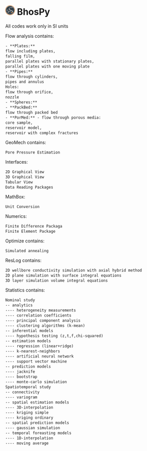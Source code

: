 # <a href=""><img alt="NumPy" src="/interfaces/webpage/static/img/myLogo.png" height="30"></a> BhosPy

All codes work only in SI units

Flow analysis contains:

    - **Plates:**
    flow including plates,
    falling film,
    parallel plates with stationary plates,
    parallel plates with one moving plate
    - **Pipes:**
    flow through cylinders,
    pipes and annulus
    Holes:
    flow through orifice,
    nozzle
    - **Spheres:**
    - **PackBed:**
    flow through packed bed
    - **PorMed:** - flow through porous media:
    core sample,
    reservoir model,
    reservoir with complex fractures

GeoMech contains:

    Pore Pressure Estimation

Interfaces:

    2D Graphical View
    3D Graphical View
    Tabular View
    Data Reading Packages

MathBox:

    Unit Conversion

Numerics:

    Finite Difference Packaga
    Finite Element Package

Optimize contains:

    Simulated annealing

ResLog contains:
    
    2D wellbore conductivity simulation with axial hybrid method
    2D plane simulation with surface integral equations
    3D layer simulation volume integral equations

Statistics contains:

    Nominal study
    -- analytics
    ---- heterogeneity measurements
    ---- correlation coefficients
    ---- principal component analysis
    ---- clustering algorithms (k-mean)
    -- inferential models
    ---- hypothesis testing (z,t,f,chi-squared)
    -- estimation models
    ---- regression (linear+ridge)
    ---- k-nearest-neighbors
    ---- artificial neural network
    ---- support vector machine
    -- prediction models
    ---- jacknife
    ---- bootstrap
    ---- monte-carlo simulation
    Spatiotemporal study
    -- connectivity
    ---- variogram
    -- spatial estimation models
    ---- 3D-interpolation
    ---- kriging simple
    ---- kriging ordinary
    -- spatial prediction models
    ---- gaussian simulation
    -- temporal foreasting models
    ---- 1D-interpolation
    ---- moving average
